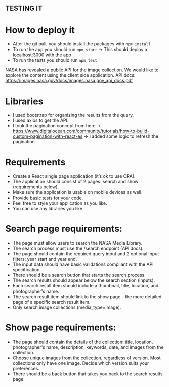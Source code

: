 ## TESTING IT

# How to deploy it

- After the git pull, you should install the packages with ```npm install```
- To run the app you should run ```npm start``` -> This should deploy a localhost:3000 with the app
- To run the tests you should run ```npm test```



NASA has revealed a public API for the image collection. We would like to explore the content
using the client side application.
API docs: https://images.nasa.gov/docs/images.nasa.gov_api_docs.pdf



# Libraries

- I used bootstrap for organizing the results from the query.
- I used axios to get the API.
- I took the pagination concept from here -> https://www.digitalocean.com/community/tutorials/how-to-build-custom-pagination-with-react-es -> I added some logic to refresh the pagination.


# Requirements

- Create a React single page application (it’s ok to use CRA).
- The application should consist of 2 pages: search and show (requirements below).
- Make sure the application is usable on mobile devices as well.
- Provide basic tests for your code.
- Feel free to style your application as you like.
- You can use any libraries you like.
# Search page requirements:
- The page must allow users to search the NASA Media Library.
- The search process must use the /search endpoint (API docs).
- The page should contain the required query input and 2 optional input filters: year start
and year end.
- The input data should have basic validations compliant with the API specification.
- There should be a search button that starts the search process.
- The search results should appear below the search section (inputs).
- Each search result item should include a thumbnail, title, location, and photographer's
name.
- The search result item should link to the show page - the more detailed page of a
specific search result item.
- Only search image collections (media_type=image).
# Show page requirements:
- The page should contain the details of the collection: title, location, photographer's
name, description, keywords, date, and images from the collection.
- Choose unique images from the collection, regardless of version. Most collections only
have one image. Decide which version suits your preferences.
- There should be a back button that takes you back to the search results page.